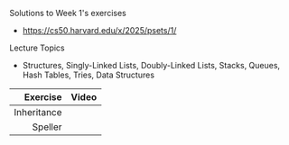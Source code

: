 
Solutions to Week 1's exercises
* https://cs50.harvard.edu/x/2025/psets/1/

Lecture Topics
* Structures, Singly-Linked Lists, Doubly-Linked Lists, Stacks, Queues, Hash Tables, Tries, Data Structures


|    Exercise    | Video |
|---------------:|-------|
| Inheritance    |       |
| Speller        |       |
